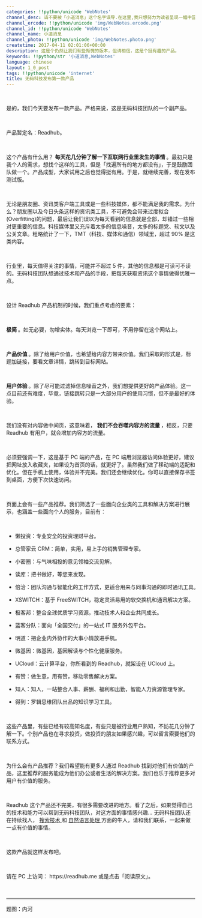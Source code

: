 ```yaml
---
categories: !!python/unicode 'WebNotes'
channel_desc: 请不要被「小道消息」这个名字误导.在这里,我只想努力为读者呈现一幅中国互联网的清明上河图.
channel_ercode: !!python/unicode 'img/WebNotes.ercode.png'
channel_id: !!python/unicode 'WebNotes'
channel_name: 小道消息
channel_photo: !!python/unicode 'img/WebNotes.photo.png'
createtime: 2017-04-11 02:01:06+00:00
description: 这是个仍然让我们有些惭愧的版本，但请相信，这是个挺有趣的产品。
keywords: !!python/str '小道消息,WebNotes'
language: chinese
layout: 1_0_post
tags: !!python/unicode 'internet'
title: 无码科技发布第一款产品
---
```

<div class="rich_media_content" id="js_content">
<p style="white-space: normal;">
<inherit>
<br/>
</inherit>
</p>
<p style="white-space: normal;">
<inherit>
          是的，我们今天要发布一款产品。严格来说，这是无码科技团队的一个副产品。
         </inherit>
<inherit>
</inherit>
<inherit>
</inherit>
</p>
<p style="white-space: normal;">
<inherit>
<br/>
</inherit>
</p>
<p style="white-space: normal;">
<inherit>
          产品暂定名：Readhub。
         </inherit>
</p>
<p style="white-space: normal;">
<inherit>
<br/>
</inherit>
</p>
<p style="white-space: normal;">
<inherit>
          这个产品有什么用？
          <strong>
           每天花几分钟了解一下互联网行业里发生的事情
          </strong>
          。最初只是我个人的需求，想找个这样的工具，但是「找遍所有的地方都没有」，于是鼓励团队做一个。产品成型，大家试用之后也觉得挺有用。于是，就继续完善，现在发布测试版。
         </inherit>
</p>
<p style="white-space: normal;">
<inherit>
<br/>
</inherit>
</p>
<p style="white-space: normal;">
<inherit>
          无论是朋友圈、资讯类客户端工具或是一些科技媒体，都不能满足我的需求。为什么？朋友圈以及今日头条这样的资讯类工具，不可避免会带来过度拟合(Overfitting)的问题，最后让我们误以为每天看到的信息就是全部，却错过一些相对更重要的信息。科技媒体里又充斥着太多的信息噪音，太多的标题党、软文以及公关文章。粗略统计了一下，TMT（科技、媒体和通信）领域里，超过 90% 是这类内容。
         </inherit>
</p>
<p style="white-space: normal;">
<inherit>
<br/>
</inherit>
</p>
<p style="white-space: normal;">
<inherit>
</inherit>
<inherit>
          行业里，每天值得关注的事情，可能并不超过 5 件，其他的信息都是可读可不读的。无码科技团队想通过技术和产品的手段，把每天获取资讯这个事情做得优雅一点。
         </inherit>
<inherit>
</inherit>
</p>
<p style="white-space: normal;">
<inherit>
<br/>
</inherit>
</p>
<p style="white-space: normal;">
<inherit>
          设计 Readhub 产品机制的时候，我们重点考虑的要素：
         </inherit>
</p>
<p style="white-space: normal;">
<inherit>
<br/>
</inherit>
</p>
<p style="white-space: normal;">
<inherit>
<strong>
           极简
          </strong>
          。如无必要，勿增实体。每天浏览一下即可，不用停留在这个网站上。
         </inherit>
</p>
<p style="white-space: normal;">
<inherit>
<br/>
</inherit>
</p>
<p style="white-space: normal;">
<inherit>
<strong>
           产品价值
          </strong>
          。除了给用户价值，也希望给内容方带来价值。我们采取的形式是，标题加链接，要看文章详情，跳转到目标网站。
         </inherit>
</p>
<p style="white-space: normal;">
<inherit>
<br/>
</inherit>
</p>
<p style="white-space: normal;">
<inherit>
<strong>
           用户体验
          </strong>
          。除了尽可能过滤掉信息噪音之外，我们想提供更好的产品体验。这一点目前还有难度，毕竟，链接跳转只是一大部分用户的使用习惯，但不是最好的体验。
         </inherit>
</p>
<p style="white-space: normal;">
<inherit>
<br/>
</inherit>
</p>
<p style="white-space: normal;">
         我们没有对内容做中间页，这意味着，
         <strong>
          我们不会吞噬内容方的流量
         </strong>
         ，相反，只要 Readhub 有用户，就会增加内容方的流量。
        </p>
<p style="white-space: normal;">
<inherit>
<br/>
</inherit>
</p>
<p style="white-space: normal;">
<inherit>
          必须要强调一下，这是基于 PC 端的产品，在 PC 端用浏览器访问体验更好，建议把网址放入收藏夹，如果设为首页的话，就更好了。虽然我们做了移动端的适配和优化。但在手机上使用，体验并不完美。我们还会继续优化。你可以直接保存书签到桌面，方便下次快速访问。
         </inherit>
</p>
<p style="white-space: normal;">
<inherit>
<br/>
</inherit>
</p>
<p style="white-space: normal;">
<inherit>
          页面上会有一些产品推荐。我们筛选了一些面向企业类的工具和解决方案进行展示，也涵盖一些面向个人的服务，目前有：
         </inherit>
</p>
<p style="white-space: normal;">
<inherit>
<br/>
</inherit>
</p>
<ul class="list-paddingleft-2" style="width: 528.1875px; white-space: normal;">
<li>
<p>
<inherit>
            懒投资：专业安全的投资理财平台。
           </inherit>
</p>
</li>
<li>
<p>
<inherit>
            总管家云 CRM：简单，实用，易上手的销售管理专家。
           </inherit>
</p>
</li>
<li>
<p>
<inherit>
            小密圈：与气味相投的意见领袖交流见解。
           </inherit>
</p>
</li>
<li>
<p>
<inherit>
            读库：把书做好，等您来发现。
           </inherit>
</p>
</li>
<li>
<p>
<inherit>
            倍洽：团队沟通与智能化的工作方式，更适合用来与同事沟通的即时通讯工具。
           </inherit>
</p>
</li>
<li>
<p>
<inherit>
            XSWITCH：基于 FreeSWITCH，稳定灵活易用的软交换机和通讯解决方案。
           </inherit>
</p>
</li>
<li>
<p>
<inherit>
            极客邦：整合全球优质学习资源，推动技术人和企业共同成长。
           </inherit>
</p>
</li>
<li>
<p>
<inherit>
            蓝客分队：面向「全国交付」的一站式 IT 服务外包平台。
           </inherit>
</p>
</li>
<li>
<p>
<inherit>
            明道：把企业内外协作的大事小情放进手机。
           </inherit>
</p>
</li>
<li>
<p>
<inherit>
            微基因：微基因，基因解读与个性化健康服务。
           </inherit>
</p>
</li>
<li>
<p>
<inherit>
            UCloud：云计算平台，你所看到的 Readhub，就架设在 UCloud 上。
           </inherit>
</p>
</li>
<li>
<p>
<inherit>
            有赞：做生意，用有赞，移动零售解决方案。
           </inherit>
</p>
</li>
<li>
<p>
<inherit>
            知人：知人，一站整合人事、薪酬、福利和出勤，智能人力资源管理专家。
           </inherit>
</p>
</li>
<li>
<p>
<inherit>
            得到：罗辑思维团队出品的知识学习工具。
           </inherit>
</p>
</li>
</ul>
<p style="white-space: normal;">
<inherit>
<br/>
</inherit>
</p>
<p style="white-space: normal;">
<inherit>
          这些产品里，有些已经有较高知名度，有些只是被行业用户熟知，不妨花几分钟了解一下。个别产品也在寻求投资，做投资的朋友如果感兴趣，可以留言索要他们的联系方式。
         </inherit>
</p>
<p style="white-space: normal;">
<inherit>
<br/>
</inherit>
</p>
<p style="white-space: normal;">
<inherit>
          为什么会有产品推荐？我们希望能有更多人通过 Readhub 找到对他们有价值的产品，这里推荐的服务能成为他们办公或者生活的解决方案。我们也乐于推荐更多对用户有价值的服务。
         </inherit>
</p>
<p style="white-space: normal;">
<inherit>
<br/>
</inherit>
</p>
<p style="white-space: normal;">
<inherit>
          Readhub 这个产品还不完美，有很多需要改进的地方。看了之后，如果觉得自己的技术和能力可以帮到无码科技团队，对这方面的事情感兴趣… 无码科技团队还在持续找人，
          <a data_ue_src="http://mp.weixin.qq.com/s?__biz=MjM5ODIyMTE0MA==&amp;mid=2650969319&amp;idx=1&amp;sn=8c1ef50a759467fe09781dd6033b0e74&amp;chksm=bd3830dc8a4fb9ca8709ca0c2bf31d2e876bb712892d675c4a8f66c758d789fbfcabcfc48245&amp;scene=21#wechat_redirect" href="http://mp.weixin.qq.com/s?__biz=MjM5ODIyMTE0MA==&amp;mid=2650969319&amp;idx=1&amp;sn=8c1ef50a759467fe09781dd6033b0e74&amp;chksm=bd3830dc8a4fb9ca8709ca0c2bf31d2e876bb712892d675c4a8f66c758d789fbfcabcfc48245&amp;scene=21#wechat_redirect" target="_blank">
           搜索技术
          </a>
          和
          <a data_ue_src="http://mp.weixin.qq.com/s?__biz=MjM5ODIyMTE0MA==&amp;mid=2650969334&amp;idx=1&amp;sn=0a619568c5dbad1930d1340f71923ac5&amp;chksm=bd3830cd8a4fb9dbdfdeeec87f09235ed377cb3a98cbb6e650dccad7b21664a3a10461de4b26&amp;scene=21#wechat_redirect" href="http://mp.weixin.qq.com/s?__biz=MjM5ODIyMTE0MA==&amp;mid=2650969334&amp;idx=1&amp;sn=0a619568c5dbad1930d1340f71923ac5&amp;chksm=bd3830cd8a4fb9dbdfdeeec87f09235ed377cb3a98cbb6e650dccad7b21664a3a10461de4b26&amp;scene=21#wechat_redirect" target="_blank">
           自然语言处理
          </a>
          方面的牛人，请和我们联系，一起来做一点有价值的事情。
         </inherit>
</p>
<p style="white-space: normal;">
<inherit>
<br/>
</inherit>
</p>
<p style="white-space: normal;">
<inherit>
          这款产品就这样发布吧。
         </inherit>
</p>
<p style="white-space: normal;">
<inherit>
<br/>
</inherit>
</p>
<p style="white-space: normal;">
<inherit>
          请在 PC 上访问：
          <a>
           https://readhub.me
          </a>
          或是点击「阅读原文」。
         </inherit>
</p>
<p style="white-space: normal;">
<inherit>
</inherit>
</p>
<p style="white-space: normal;">
<inherit style="display: block;">
<br/>
</inherit>
</p>
<hr style="margin-top: 1em; margin-bottom: 1em; font-size: 16px; white-space: normal; font-family: Lato, Helvetica, Arial, freesans, clean, sans-serif; border-right-width: 0px; border-bottom-width: 0px; border-left-width: 0px; border-top-style: solid; border-top-color: rgb(234, 234, 234); height: 1px; color: rgb(51, 51, 51);"/>
<p style="white-space: normal;">
         题图：内河
        </p>
<p>
<br/>
</p>
</div>